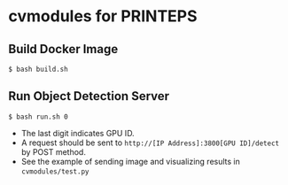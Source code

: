 # cvmodules for PRINTEPS

## Build Docker Image

```
$ bash build.sh
```

## Run Object Detection Server

```
$ bash run.sh 0
```

- The last digit indicates GPU ID.
- A request should be sent to `http://[IP Address]:3800[GPU ID]/detect` by POST method.
- See the example of sending image and visualizing results in `cvmodules/test.py`
